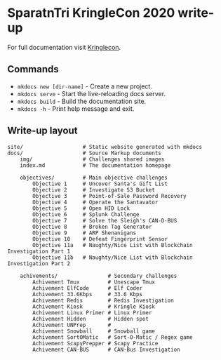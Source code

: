 # SparatnTri KringleCon 2020 write-up

For full documentation visit [Kringlecon](https://2020.kringlecon.com/).

## Commands

* `mkdocs new [dir-name]` - Create a new project.
* `mkdocs serve` - Start the live-reloading docs server.
* `mkdocs build` - Build the documentation site.
* `mkdocs -h` - Print help message and exit.

## Write-up layout

    site/                   # Static website generated with mkdocs
    docs/                   # Source Markup documents
        img/                # Challenges shared images
        index.md            # The documentation homepage

        objectives/         # Main objective challenges
            Objective 1     # Uncover Santa's Gift List
            Objective 2     # Investigate S3 Bucket
            Objective 3     # Point-of-Sale Password Recovery
            Objective 4     # Operate the Santavator
            Objective 5     # Open HID Lock
            Objective 6     # Splunk Challenge
            Objective 7     # Solve the Sleigh's CAN-D-BUS
            Objective 8     # Broken Tag Generator
            Objective 9     # ARP Shenanigans
            Objective 10    # Defeat Fingerprint Sensor
            Objective 11a   # Naughty/Nice List with Blockchain Investigation Part 1
            Objective 11b   # Naughty/Nice List with Blockchain Investigation Part 2

        achivements/                # Secondary challenges
            Achivement Tmux         # Unescape Tmux
            Achivement ElfCode      # Elf Coder
            Achivement 33.6Kbps     # 33.6 Kbps
            Achivement Redis        # Redis Investigation
            Achivement Kiosk        # Kringle Kiosk
            Achivement Linux Primer # Linux Primer
            Achivement Hidden       # Hidden spot
            Achivement UNPrep       # 
            Achivement Snowball     # Snowball game
            Achivement SortOMatic   # Sort-O-Matic / Regex game
            Achivement ScapyPrepper # Scapy Practice
            Achivement CAN-BUS      # CAN-Bus Investigation
            

